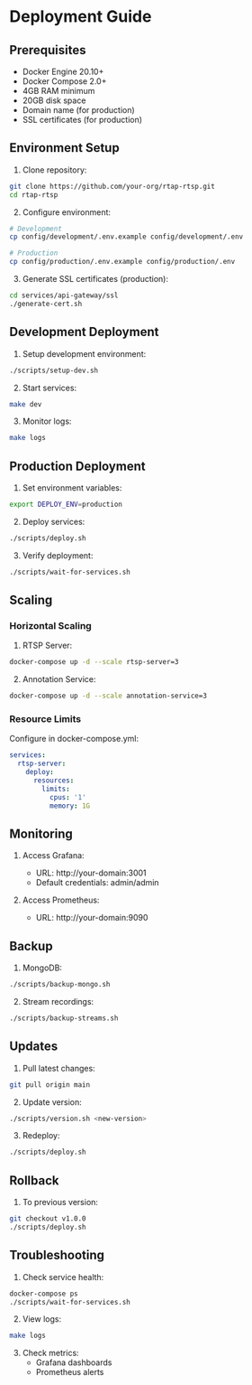# Deployment Guide

## Prerequisites

- Docker Engine 20.10+
- Docker Compose 2.0+
- 4GB RAM minimum
- 20GB disk space
- Domain name (for production)
- SSL certificates (for production)

## Environment Setup

1. Clone repository:
```bash
git clone https://github.com/your-org/rtap-rtsp.git
cd rtap-rtsp
```

2. Configure environment:
```bash
# Development
cp config/development/.env.example config/development/.env

# Production
cp config/production/.env.example config/production/.env
```

3. Generate SSL certificates (production):
```bash
cd services/api-gateway/ssl
./generate-cert.sh
```

## Development Deployment

1. Setup development environment:
```bash
./scripts/setup-dev.sh
```

2. Start services:
```bash
make dev
```

3. Monitor logs:
```bash
make logs
```

## Production Deployment

1. Set environment variables:
```bash
export DEPLOY_ENV=production
```

2. Deploy services:
```bash
./scripts/deploy.sh
```

3. Verify deployment:
```bash
./scripts/wait-for-services.sh
```

## Scaling

### Horizontal Scaling

1. RTSP Server:
```bash
docker-compose up -d --scale rtsp-server=3
```

2. Annotation Service:
```bash
docker-compose up -d --scale annotation-service=3
```

### Resource Limits

Configure in docker-compose.yml:
```yaml
services:
  rtsp-server:
    deploy:
      resources:
        limits:
          cpus: '1'
          memory: 1G
```

## Monitoring

1. Access Grafana:
   - URL: http://your-domain:3001
   - Default credentials: admin/admin

2. Access Prometheus:
   - URL: http://your-domain:9090

## Backup

1. MongoDB:
```bash
./scripts/backup-mongo.sh
```

2. Stream recordings:
```bash
./scripts/backup-streams.sh
```

## Updates

1. Pull latest changes:
```bash
git pull origin main
```

2. Update version:
```bash
./scripts/version.sh <new-version>
```

3. Redeploy:
```bash
./scripts/deploy.sh
```

## Rollback

1. To previous version:
```bash
git checkout v1.0.0
./scripts/deploy.sh
```

## Troubleshooting

1. Check service health:
```bash
docker-compose ps
./scripts/wait-for-services.sh
```

2. View logs:
```bash
make logs
```

3. Check metrics:
   - Grafana dashboards
   - Prometheus alerts
